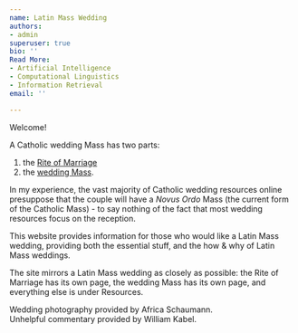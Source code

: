 ```yaml
---
name: Latin Mass Wedding
authors:
- admin
superuser: true
bio: ''
Read More:
- Artificial Intelligence
- Computational Linguistics
- Information Retrieval
email: ''

---
```

Welcome!

A Catholic wedding Mass has two parts:

1. the [Rite of Marriage](https://www.latinmasswedding.com/rite-of-marriage/)
2. the [wedding Mass](https://www.latinmasswedding.com/the-wedding-mass/).

In my experience, the vast majority of Catholic wedding resources online presuppose that the couple will have a _Novus Ordo_ Mass (the current form of the Catholic Mass) - to say nothing of the fact that most wedding resources focus on the reception.

This website provides information for those who would like a Latin Mass wedding, providing both the essential stuff, and the how & why of Latin Mass weddings.

The site mirrors a Latin Mass wedding as closely as possible: the Rite of Marriage has its own page, the wedding Mass has its own page, and everything else is under Resources.

Wedding photography provided by Africa Schaumann.  
Unhelpful commentary provided by William Kabel.
